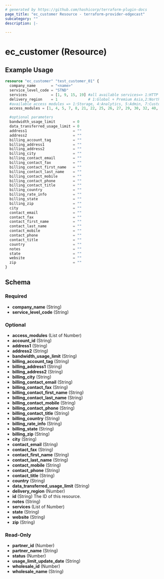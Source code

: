 ```yaml
---
# generated by https://github.com/hashicorp/terraform-plugin-docs
page_title: "ec_customer Resource - terraform-provider-edgecast"
subcategory: ""
description: |-
  
---
```


# ec_customer (Resource)



## Example Usage

```terraform
resource "ec_customer" "test_customer_01" {
  company_name       = "<name>"
  service_level_code = "STND"
  services           = [1, 9, 15, 19] #all available services=> 1:HTTP Large Object,2:HTTPS Large Object,3:HTTP Small Object,4:HTTPS Small Object,6:Windows,7:Advanced Reports,8:Real-Time Stats,9:Token Auth,10:Edge Performance Analytics,15:Origin Storage,16:RSYNC,19:ADN,20:Download Manager,21:ADNS,22:Dedicated Hosting,23:Edge Optimizer,25:DNS Route,26:DNS Zones,29:DNS Health Checks,31:Bandwidth By Report Code,32:DNS-Standard,33:DNS-Adaptive,34:DNS-APR,38:WAF,39:Analysis Engine,40:HTTP Rate Limiting,41:Basic Rules v4.0,42:Advanced Rules v4.0,43:Mobile Device Detection Rules v4.0,44:Rules Engine v4.0,47:Translate,48:Dynamic Cloud Packaging,49:Encrypted HLS,50:Origin Shield,51:Reports and Logs,52:Log Delivery,54:SSA,56:Encrypted Key Rotation,57:Real-Time Log Delivery,58:Report Builder,59:Dynamic Imaging,60:China Delivery,61:WAF Essential,62:Report Builder Users,63:Report Builder Rows,64:Report Builder Reports,65:Edge Functions,66:Certificate Provisioning,67:Edge-Insights,68:Edge Image Optimizer,69:Url Redirects,70:Azure Cloud Storage
  delivery_region    = 1              # 1:Global + Premium Asia,2:North America and Europe,3:Global Standard,5:Global + Premium Asia + China,6:Global + Premium Asia + India,7:Global + Premium Asia + China + India,8:Global + Premium Asia + LATAM,9:Global + Premium Asia + Premium China + LATAM
  #available access modules => 1:Storage, 4:Analytics, 5:Admin, 7:Customer Origin, 8:Purge/Load, 21:Users, 22:Company, 25:Country Filtering, 26:Token Auth, 27:Dashboard, 29:HTTP Large, 30:Edge CNAMEs, 32:Core Reports, 40:Token Auth, 46:Token Auth, 53:Cache Settings, 56:HTTP Large Object, 71:HTTP Streaming, 72:ADN, 73:Customer Origin, 74:Purge/Load, 75:Token Auth, 76:Country Filtering, 77:Edge CNAMEs, 78:Cache Settings, 79:Application Delivery Network, 81:Tools, 138:Query-String Caching, 139:Query-String Logging, 140:Compression, 144:Query-String Caching, 145:Query-String Logging, 146:Compression, 149:Smooth Streaming Player, 153:JW Player, 157:Raw Log Settings, 159:Traffic Summary, 160:Bandwidth, 161:Data Transferred, 162:Hits, 163:Cache Statuses, 164:Cache Hit Ratio, 166:CDN Storage, 168:Notes, 169:HTTP Large, 170:HTTPS Large, 171:HTTP Small, 172:HTTPS Small, 174:Flash, 175:ADN, 176:ADN SSL, 177:HTTP Large, 178:HTTPS Large, 179:HTTP Small, 180:HTTPS Small, 182:Flash, 183:ADN, 184:ADN SSL, 185:All Platforms, 186:HTTP Large, 187:HTTP Small, 189:Flash, 190:ADN, 191:All Platforms, 192:HTTP Large, 193:HTTP Small, 194:ADN, 195:All Platforms, 196:HTTP Large, 197:HTTP Small, 198:ADN, 204:Usage, 386:IPv4/IPv6, 387:Data Transferred, 409:Custom Reports, 410:Edge CNAMEs, 411:Notes, 412:All Platforms, 413:HTTP Large, 414:HTTP Small, 415:Flash, 416:ADN, 479:Token Generator, 501:Add Users, 502:Edit Users
  access_modules = [1, 4, 5, 7, 8, 21, 22, 25, 26, 27, 29, 30, 32, 40, 46, 53, 56, 71, 72, 73, 74, 75, 76, 77, 78, 79, 81, 138, 139, 140, 144, 145, 146, 149, 153, 157, 159, 160, 161, 162, 163, 164, 166, 168, 169, 170, 171, 172, 174, 175, 176, 177, 178, 179, 180, 182, 183, 184, 185, 186, 187, 189, 190, 191, 192, 193, 194, 195, 196, 197, 198, 204, 386, 387, 409, 410, 411, 412, 413, 414, 415, 416, 479, 501, 502]

  #optional parameters
  bandwidth_usage_limit        = 0
  data_transferred_usage_limit = 0
  address1                     = ""
  address2                     = ""
  billing_account_tag          = ""
  billing_address1             = ""
  billing_address2             = ""
  billing_city                 = ""
  billing_contact_email        = ""
  billing_contact_fax          = ""
  billing_contact_first_name   = ""
  billing_contact_last_name    = ""
  billing_contact_mobile       = ""
  billing_contact_phone        = ""
  billing_contact_title        = ""
  billing_country              = ""
  billing_rate_info            = ""
  billing_state                = ""
  billing_zip                  = ""
  city                         = ""
  contact_email                = ""
  contact_fax                  = ""
  contact_first_name           = ""
  contact_last_name            = ""
  contact_mobile               = ""
  contact_phone                = ""
  contact_title                = ""
  country                      = ""
  notes                        = ""
  state                        = ""
  website                      = ""
  zip                          = ""
}
```

<!-- schema generated by tfplugindocs -->
## Schema

### Required

- **company_name** (String)
- **service_level_code** (String)

### Optional

- **access_modules** (List of Number)
- **account_id** (String)
- **address1** (String)
- **address2** (String)
- **bandwidth_usage_limit** (String)
- **billing_account_tag** (String)
- **billing_address1** (String)
- **billing_address2** (String)
- **billing_city** (String)
- **billing_contact_email** (String)
- **billing_contact_fax** (String)
- **billing_contact_first_name** (String)
- **billing_contact_last_name** (String)
- **billing_contact_mobile** (String)
- **billing_contact_phone** (String)
- **billing_contact_title** (String)
- **billing_country** (String)
- **billing_rate_info** (String)
- **billing_state** (String)
- **billing_zip** (String)
- **city** (String)
- **contact_email** (String)
- **contact_fax** (String)
- **contact_first_name** (String)
- **contact_last_name** (String)
- **contact_mobile** (String)
- **contact_phone** (String)
- **contact_title** (String)
- **country** (String)
- **data_transferred_usage_limit** (String)
- **delivery_region** (Number)
- **id** (String) The ID of this resource.
- **notes** (String)
- **services** (List of Number)
- **state** (String)
- **website** (String)
- **zip** (String)

### Read-Only

- **partner_id** (Number)
- **partner_name** (String)
- **status** (Number)
- **usage_limit_update_date** (String)
- **wholesale_id** (Number)
- **wholesale_name** (String)


